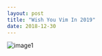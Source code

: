 ```yaml
---
layout: post
title: "Wish You Vim In 2019"
date: 2018-12-30
---
```


![image1](https://raw.githubusercontent.com/vackosar/vackosar.github.io/master/images/images/2018-12-30-pyramid-head-vim--wish-you-vim-in-2019.png)
